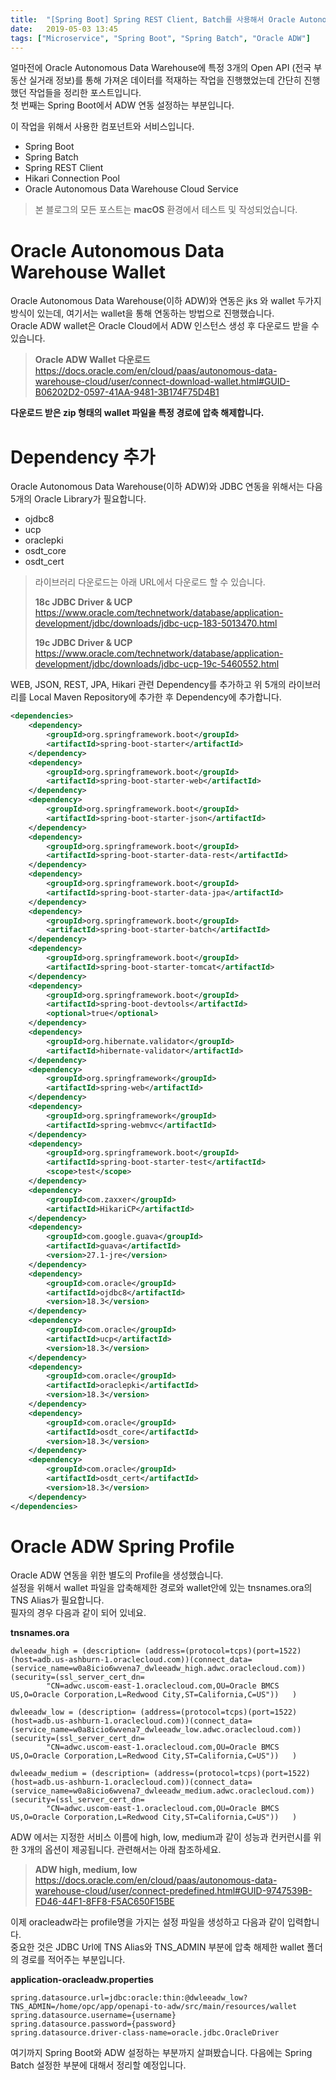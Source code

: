 ```yaml
---
title:  "[Spring Boot] Spring REST Client, Batch를 사용해서 Oracle Autonomous Data Warehouse에 데이터 적재하기 - 1탄"
date:   2019-05-03 13:45
tags: ["Microservice", "Spring Boot", "Spring Batch", "Oracle ADW"]
---
```


얼마전에 Oracle Autonomous Data Warehouse에 특정 3개의 Open API (전국 부동산 실거래 정보)를 통해 가져온 데이터를 적재하는 작업을 진행했었는데 간단히 진행했던 작업들을 정리한 포스트입니다.  
첫 번째는 Spring Boot에서 ADW 연동 설정하는 부분입니다.

이 작업을 위해서 사용한 컴포넌트와 서비스입니다.
* Spring Boot
* Spring Batch
* Spring REST Client
* Hikari Connection Pool
* Oracle Autonomous Data Warehouse Cloud Service

> 본 블로그의 모든 포스트는 **macOS** 환경에서 테스트 및 작성되었습니다.  

# Oracle Autonomous Data Warehouse Wallet 
Oracle Autonomous Data Warehouse(이하 ADW)와 연동은 jks 와 wallet 두가지 방식이 있는데, 여기서는 wallet을 통해 연동하는 방법으로 진행했습니다.  
Oracle ADW wallet은 Oracle Cloud에서 ADW 인스턴스 생성 후 다운로드 받을 수 있습니다.  

> **Oracle ADW Wallet 다운로드**  
> https://docs.oracle.com/en/cloud/paas/autonomous-data-warehouse-cloud/user/connect-download-wallet.html#GUID-B06202D2-0597-41AA-9481-3B174F75D4B1

**다운로드 받은 zip 형태의 wallet 파일을 특정 경로에 압축 해제합니다.**

# Dependency 추가
Oracle Autonomous Data Warehouse(이하 ADW)와 JDBC 연동을 위해서는 다음 5개의 Oracle Library가 필요합니다.  
* ojdbc8
* ucp
* oraclepki
* osdt_core
* osdt_cert

> 라이브러리 다운로드는 아래 URL에서 다운로드 할 수 있습니다.  
> 
> **18c JDBC Driver & UCP**  
> https://www.oracle.com/technetwork/database/application-development/jdbc/downloads/jdbc-ucp-183-5013470.html
>
> **19c JDBC Driver & UCP**  
> https://www.oracle.com/technetwork/database/application-development/jdbc/downloads/jdbc-ucp-19c-5460552.html

WEB, JSON, REST, JPA, Hikari 관련 Dependency를 추가하고 위 5개의 라이브러리를 Local Maven Repository에 추가한 후 Dependency에 추가합니다.
```xml
<dependencies>
    <dependency>
        <groupId>org.springframework.boot</groupId>
        <artifactId>spring-boot-starter</artifactId>
    </dependency>
    <dependency>
        <groupId>org.springframework.boot</groupId>
        <artifactId>spring-boot-starter-web</artifactId>
    </dependency>
    <dependency>
        <groupId>org.springframework.boot</groupId>
        <artifactId>spring-boot-starter-json</artifactId>
    </dependency>
    <dependency>
        <groupId>org.springframework.boot</groupId>
        <artifactId>spring-boot-starter-data-rest</artifactId>
    </dependency>
    <dependency>
        <groupId>org.springframework.boot</groupId>
        <artifactId>spring-boot-starter-data-jpa</artifactId>
    </dependency>
    <dependency>
        <groupId>org.springframework.boot</groupId>
        <artifactId>spring-boot-starter-batch</artifactId>
    </dependency>
    <dependency>
        <groupId>org.springframework.boot</groupId>
        <artifactId>spring-boot-starter-tomcat</artifactId>
    </dependency>
    <dependency>
        <groupId>org.springframework.boot</groupId>
        <artifactId>spring-boot-devtools</artifactId>
        <optional>true</optional>
    </dependency>
    <dependency>
        <groupId>org.hibernate.validator</groupId>
        <artifactId>hibernate-validator</artifactId>
    </dependency>
    <dependency>
        <groupId>org.springframework</groupId>
        <artifactId>spring-web</artifactId>
    </dependency>
    <dependency>
        <groupId>org.springframework</groupId>
        <artifactId>spring-webmvc</artifactId>
    </dependency>
    <dependency>
        <groupId>org.springframework.boot</groupId>
        <artifactId>spring-boot-starter-test</artifactId>
        <scope>test</scope>
    </dependency>
    <dependency>
        <groupId>com.zaxxer</groupId>
        <artifactId>HikariCP</artifactId>
    </dependency>
    <dependency>
        <groupId>com.google.guava</groupId>
        <artifactId>guava</artifactId>
        <version>27.1-jre</version>
    </dependency>
    <dependency>
        <groupId>com.oracle</groupId>
        <artifactId>ojdbc8</artifactId>
        <version>18.3</version>
    </dependency>
    <dependency>
        <groupId>com.oracle</groupId>
        <artifactId>ucp</artifactId>
        <version>18.3</version>
    </dependency>
    <dependency>
        <groupId>com.oracle</groupId>
        <artifactId>oraclepki</artifactId>
        <version>18.3</version>
    </dependency>
    <dependency>
        <groupId>com.oracle</groupId>
        <artifactId>osdt_core</artifactId>
        <version>18.3</version>
    </dependency>
    <dependency>
        <groupId>com.oracle</groupId>
        <artifactId>osdt_cert</artifactId>
        <version>18.3</version>
    </dependency>
</dependencies>
```

# Oracle ADW Spring Profile
Oracle ADW 연동을 위한 별도의 Profile을 생성했습니다.  
설정을 위해서 wallet 파일을 압축해제한 경로와 wallet안에 있는 tnsnames.ora의 TNS Alias가 필요합니다.  
필자의 경우 다음과 같이 되어 있네요.  

**tnsnames.ora**
```
dwleeadw_high = (description= (address=(protocol=tcps)(port=1522)(host=adb.us-ashburn-1.oraclecloud.com))(connect_data=(service_name=w0a8icio6wvena7_dwleeadw_high.adwc.oraclecloud.com))(security=(ssl_server_cert_dn=
        "CN=adwc.uscom-east-1.oraclecloud.com,OU=Oracle BMCS US,O=Oracle Corporation,L=Redwood City,ST=California,C=US"))   )

dwleeadw_low = (description= (address=(protocol=tcps)(port=1522)(host=adb.us-ashburn-1.oraclecloud.com))(connect_data=(service_name=w0a8icio6wvena7_dwleeadw_low.adwc.oraclecloud.com))(security=(ssl_server_cert_dn=
        "CN=adwc.uscom-east-1.oraclecloud.com,OU=Oracle BMCS US,O=Oracle Corporation,L=Redwood City,ST=California,C=US"))   )

dwleeadw_medium = (description= (address=(protocol=tcps)(port=1522)(host=adb.us-ashburn-1.oraclecloud.com))(connect_data=(service_name=w0a8icio6wvena7_dwleeadw_medium.adwc.oraclecloud.com))(security=(ssl_server_cert_dn=
        "CN=adwc.uscom-east-1.oraclecloud.com,OU=Oracle BMCS US,O=Oracle Corporation,L=Redwood City,ST=California,C=US"))   )
```

ADW 에서는 지정한 서비스 이름에 high, low, medium과 같이 성능과 컨커런시를 위한 3개의 옵션이 제공됩니다. 관련해서는 아래 참조하세요.  
> **ADW high, medium, low**  
> https://docs.oracle.com/en/cloud/paas/autonomous-data-warehouse-cloud/user/connect-predefined.html#GUID-9747539B-FD46-44F1-8FF8-F5AC650F15BE



이제 oracleadw라는 profile명을 가지는 설정 파일을 생성하고 다음과 같이 입력합니다.  
중요한 것은 JDBC Url에 TNS Alias와 TNS_ADMIN 부분에 압축 해제한 wallet 폴더의 경로를 적어주는 부분입니다.  

**application-oracleadw.properties**
```properties
spring.datasource.url=jdbc:oracle:thin:@dwleeadw_low?TNS_ADMIN=/home/opc/app/openapi-to-adw/src/main/resources/wallet
spring.datasource.username={username}
spring.datasource.password={password}
spring.datasource.driver-class-name=oracle.jdbc.OracleDriver
```
여기까지 Spring Boot와 ADW 설정하는 부분까지 살펴봤습니다. 다음에는 Spring Batch 설정한 부분에 대해서 정리할 예정입니다.